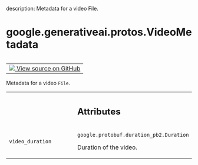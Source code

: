 description: Metadata for a video File.

<div itemscope itemtype="http://developers.google.com/ReferenceObject">
<meta itemprop="name" content="google.generativeai.protos.VideoMetadata" />
<meta itemprop="path" content="Stable" />
</div>

# google.generativeai.protos.VideoMetadata

<!-- Insert buttons and diff -->

<table class="tfo-notebook-buttons tfo-api nocontent" align="left">
<td>
  <a target="_blank" href="https://github.com/googleapis/google-cloud-python/tree/main/packages/google-ai-generativelanguage/google/ai/generativelanguage_v1beta/types/file.py#L157-L169">
    <img src="https://www.tensorflow.org/images/GitHub-Mark-32px.png" />
    View source on GitHub
  </a>
</td>
</table>



Metadata for a video ``File``.

<!-- Placeholder for "Used in" -->




<!-- Tabular view -->
 <table class="responsive fixed orange">
<colgroup><col width="214px"><col></colgroup>
<tr><th colspan="2"><h2 class="add-link">Attributes</h2></th></tr>

<tr>
<td>

`video_duration`<a id="video_duration"></a>

</td>
<td>

`google.protobuf.duration_pb2.Duration`

Duration of the video.

</td>
</tr>
</table>



